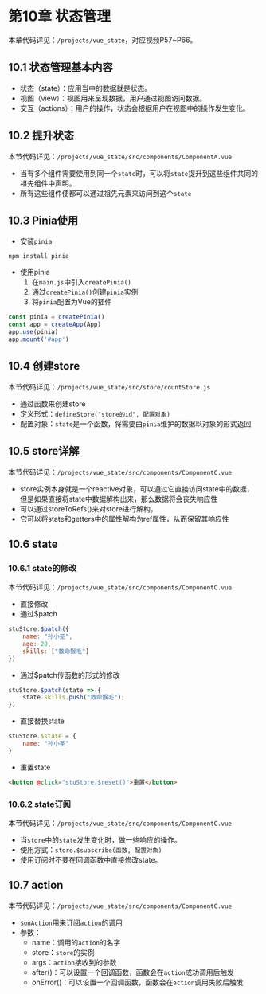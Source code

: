 # 第10章 状态管理

本章代码详见：`/projects/vue_state`，对应视频P57\~P66。

## 10.1 状态管理基本内容

- 状态（state）：应用当中的数据就是状态。
- 视图（view）：视图用来呈现数据，用户通过视图访问数据。
- 交互（actions）：用户的操作，状态会根据用户在视图中的操作发生变化。

## 10.2 提升状态

本节代码详见：`/projects/vue_state/src/components/ComponentA.vue`

- 当有多个组件需要使用到同一个`state`时，可以将`state`提升到这些组件共同的祖先组件中声明。
- 所有这些组件便都可以通过祖先元素来访问到这个`state`

## 10.3 Pinia使用

- 安装`pinia`

```shell
npm install pinia
```

- 使用pinia
    1. 在`main.js`中引入`createPinia()`
    2. 通过`createPinia()`创建`pinia`实例
    3. 将`pinia`配置为Vue的插件

```javascript
const pinia = createPinia()
const app = createApp(App)
app.use(pinia)
app.mount('#app')
```

## 10.4 创建store

本节代码详见：`/projects/vue_state/src/store/countStore.js`

- 通过函数来创建store
- 定义形式：`defineStore("store的id", 配置对象)`
- 配置对象：`state`是一个函数，将需要由`pinia`维护的数据以对象的形式返回

## 10.5 store详解

本节代码详见：`/projects/vue_state/src/components/ComponentC.vue`

- store实例本身就是一个reactive对象，可以通过它直接访问state中的数据，但是如果直接将state中数据解构出来，那么数据将会丧失响应性
- 可以通过storeToRefs()来对store进行解构，
- 它可以将state和getters中的属性解构为ref属性，从而保留其响应性

## 10.6 state

### 10.6.1 state的修改

本节代码详见：`/projects/vue_state/src/components/ComponentC.vue`

- 直接修改
- 通过$patch

```javascript
stuStore.$patch({
    name: "孙小圣",
    age: 20,
    skills: ["救命猴毛"]
})
```  

- 通过$patch传函数的形式的修改

```javascript
stuStore.$patch(state => {
    state.skills.push("救命猴毛");
})
```  

- 直接替换state

```javascript
stuStore.$state = {
    name: "孙小圣"
}
```

- 重置state
```html
<button @click="stuStore.$reset()">重置</button>
```

### 10.6.2 state订阅

本节代码详见：`/projects/vue_state/src/components/ComponentC.vue`

- 当`store`中的`state`发生变化时，做一些响应的操作。
- 使用方式：`store.$subscribe(函数, 配置对象)`
- 使用订阅时不要在回调函数中直接修改state。

## 10.7  action

本节代码详见：`/projects/vue_state/src/components/ComponentC.vue`

- `$onAction`用来订阅`action`的调用
- 参数：
  - name：调用的`action`的名字
  - store：`store`的实例
  - args：`action`接收到的参数
  - after()：可以设置一个回调函数，函数会在`action`成功调用后触发
  - onError()：可以设置一个回调函数，函数会在`action`调用失败后触发
